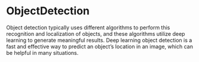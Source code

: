 # ObjectDetection
Object detection typically uses different algorithms to perform this recognition and localization of objects, and these algorithms utilize deep learning to generate meaningful results.  Deep learning object detection is a fast and effective way to predict an object’s location in an image, which can be helpful in many situations. 
